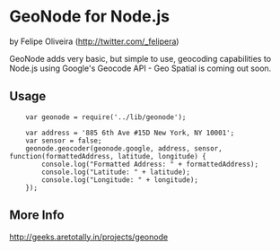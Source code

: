 # GeoNode for Node.js
by Felipe Oliveira (http://twitter.com/_felipera)

GeoNode adds very basic, but simple to use, geocoding capabilities to Node.js using Google's Geocode API - Geo Spatial is coming out soon.

## Usage

		var geonode = require('../lib/geonode');
		
		var address = '885 6th Ave #15D New York, NY 10001';
		var sensor = false;
		geonode.geocoder(geonode.google, address, sensor, function(formattedAddress, latitude, longitude) {
			console.log("Formatted Address: " + formattedAddress);
			console.log("Latitude: " + latitude);
			console.log("Longitude: " + longitude);
		});


## More Info

http://geeks.aretotally.in/projects/geonode
